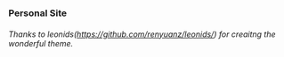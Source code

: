 ### Personal Site


###### Thanks to leonids(https://github.com/renyuanz/leonids/) for creaitng the wonderful theme.
